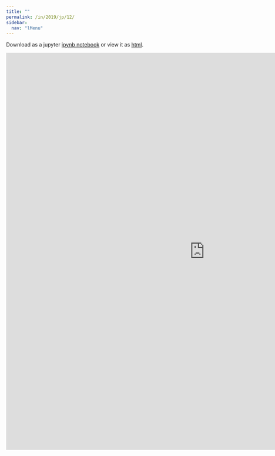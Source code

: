 ```yaml
---
title: ""
permalink: /in/2019/jp/12/
sidebar:
  nav: "lMenu"
---
```


Download as a jupyter [ipynb notebook](https://lamastex.github.io/scalable-data-science/in/2019/jp/12.ipynb) or view it as [html](https://lamastex.github.io/scalable-data-science/in/2019/jp/12.html).

<iframe src="https://lamastex.github.io/scalable-data-science/in/2019/jp/12.html" width="1080" height="1080" frameborder="0"></iframe>

